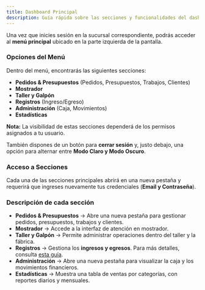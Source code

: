 ```yaml
---
title: Dashboard Principal
description: Guía rápida sobre las secciones y funcionalidades del dashboard en Starlight.
---
```


Una vez que inicies sesión en la sucursal correspondiente, podrás acceder al **menú principal** ubicado en la parte izquierda de la pantalla.  

### Opciones del Menú  

Dentro del menú, encontrarás las siguientes secciones:  

- **Pedidos & Presupuestos** (Pedidos, Presupuestos, Trabajos, Clientes)  
- **Mostrador**  
- **Taller y Galpón**  
- **Registros** (Ingreso/Egreso)  
- **Administración** (Caja, Movimientos)  
- **Estadísticas**  

**Nota:** La visibilidad de estas secciones dependerá de los permisos asignados a tu usuario.  

También dispones de un botón para **cerrar sesión** y, justo debajo, una opción para alternar entre **Modo Claro y Modo Oscuro**.  

### Acceso a Secciones  

Cada una de las secciones principales abrirá en una nueva pestaña y requerirá que ingreses nuevamente tus credenciales (**Email y Contraseña**).  

### Descripción de cada sección  

- **Pedidos & Presupuestos** → Abre una nueva pestaña para gestionar pedidos, presupuestos, trabajos y clientes.  
- **Mostrador** → Accede a la interfaz de atención en mostrador.  
- **Taller y Galpón** → Permite administrar operaciones dentro del taller y la fábrica.  
- **Registros** → Gestiona los **ingresos y egresos**. Para más detalles, consulta [esta guía](/team/1register/).  
- **Administración** → Abre una nueva pestaña para visualizar la caja y los movimientos financieros.  
- **Estadísticas** → Muestra una tabla de ventas por categorías, con reportes diarios y mensuales.  